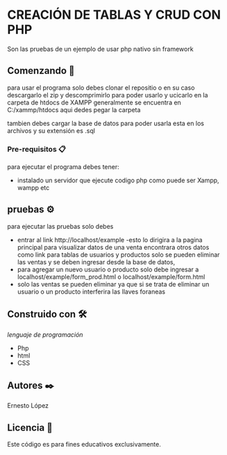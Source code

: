 #   CREACIÓN DE TABLAS Y CRUD CON PHP
 Son las pruebas de un ejemplo de usar php nativo sin framework
 ## Comenzando 🚀
 para usar el programa solo debes clonar el repositio o en su caso descargarlo el zip y descomprimirlo para poder usarlo y ucicarlo en la carpeta de htdocs de XAMPP generalmente
 se encuentra en C:/xammp/htdocs aqui dedes pegar la carpeta
 
 tambien debes cargar la base de datos para poder usarla esta en los archivos y su extensión es .sql
 
 ### Pre-requisitos 📋
 para ejecutar el programa debes tener:
 * instalado un servidor que ejecute codigo php como puede ser Xampp, wampp etc
      
## pruebas ⚙️
para ejecutar las pruebas solo debes 
* entrar al link http://localhost/example
   -esto lo dirigira a la pagina principal para visualizar datos de una venta encontrara otros datos como link para tablas de usuarios y productos
   solo se pueden eliminar las ventas y se deben ingresar desde la base de datos,
* para agregar un nuevo usuario o producto solo debe ingresar a localhost/example/form_prod.html o  localhost/example/form.html
* solo las ventas se pueden eliminar ya que si se trata de eliminar un usuario o un producto interferira las llaves foraneas 

## Construido con 🛠️

_lenguaje de programación_

* Php
* html
* CSS

## Autores ✒️
Ernesto López

## Licencia 📄
Este código es para fines educativos exclusivamente.
